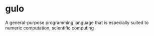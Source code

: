 # gulo
A general-purpose programming language that is especially suited to numeric computation, scientific computing
